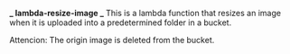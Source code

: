 **_ lambda-resize-image _**
This is a lambda function that resizes an image when it is uploaded into a predetermined folder in a bucket.

Attencion: The origin image is deleted from the bucket.
